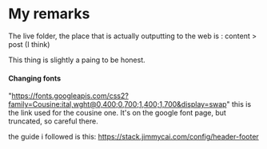 # My remarks

The live folder, the place that is actually outputting to the web is : content > post (I think)

This thing is slightly a paing to be honest. 


#### Changing fonts

"<https://fonts.googleapis.com/css2?family=Cousine:ital,wght@0,400;0,700;1,400;1,700&display=swap>"
this is the link used for the cousine one. It's on the google font page, but truncated, so careful there.

the guide i followed is this:
<https://stack.jimmycai.com/config/header-footer>
